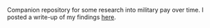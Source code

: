 Companion repository for some research into military pay over time. I posted a write-up of my findings [here](https://jschless.github.io/posts/changes-in-military-pay/).

